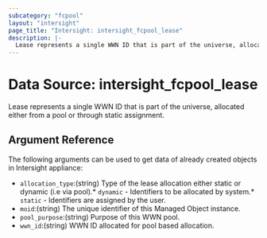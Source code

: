 ```yaml
---
subcategory: "fcpool"
layout: "intersight"
page_title: "Intersight: intersight_fcpool_lease"
description: |-
  Lease represents a single WWN ID that is part of the universe, allocated either from a pool or through static assignment.
---
```


# Data Source: intersight_fcpool_lease
Lease represents a single WWN ID that is part of the universe, allocated either from a pool or through static assignment.
## Argument Reference
The following arguments can be used to get data of already created objects in Intersight appliance:
* `allocation_type`:(string) Type of the lease allocation either static or dynamic (i.e via pool).* `dynamic` - Identifiers to be allocated by system.* `static` - Identifiers are assigned by the user. 
* `moid`:(string) The unique identifier of this Managed Object instance. 
* `pool_purpose`:(string) Purpose of this WWN pool. 
* `wwn_id`:(string) WWN ID allocated for pool based allocation. 
